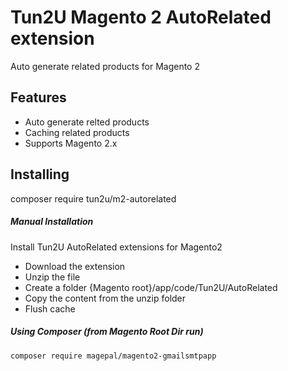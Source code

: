 # Tun2U Magento 2 AutoRelated extension

Auto generate related products for Magento 2

## Features

* Auto generate relted products
* Caching related products
* Supports Magento 2.x

## Installing

composer require tun2u/m2-autorelated

##### Manual Installation
Install Tun2U AutoRelated extensions for Magento2
 * Download the extension
 * Unzip the file
 * Create a folder {Magento root}/app/code/Tun2U/AutoRelated
 * Copy the content from the unzip folder
 * Flush cache

##### Using Composer (from Magento Root Dir run)

```
composer require magepal/magento2-gmailsmtpapp
```
